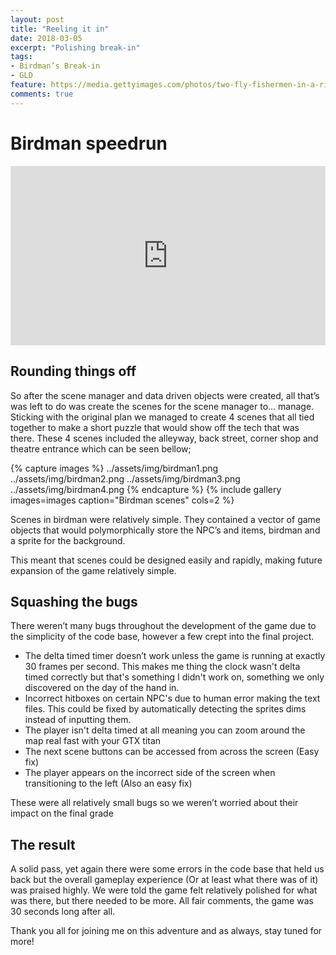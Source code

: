 ```yaml
---
layout: post
title: "Reeling it in"
date: 2018-03-05
excerpt: "Polishing break-in"
tags:
- Birdman’s Break-in
- GLD
feature: https://media.gettyimages.com/photos/two-fly-fishermen-in-a-river-one-catching-a-fish-picture-id601969691
comments: true
---
```

# Birdman speedrun
<div style='position:relative;padding-bottom:57%'><iframe src='https://gfycat.com/ifr/LavishBigheartedJapanesebeetle' frameborder='0' scrolling='no' width='100%' height='100%' style='position:absolute;top:0;left:0;' allowfullscreen></iframe></div>

## Rounding things off
So after the scene manager and data driven objects were created, all that’s was left to do was create the scenes for the scene manager to... manage. Sticking with the original plan we managed to create 4 scenes that all tied together to make a short puzzle that would show off the tech that was there. These 4 scenes included the alleyway, back street, corner shop and theatre entrance which can be seen bellow;

{% capture images %} ../assets/img/birdman1.png ../assets/img/birdman2.png ../assets/img/birdman3.png ../assets/img/birdman4.png {% endcapture %} {% include gallery images=images caption="Birdman scenes" cols=2 %}

Scenes in birdman were relatively simple. They contained a vector of game objects that would polymorphically store the NPC’s and items, birdman and a sprite for the background. 

This meant that scenes could be designed easily and rapidly, making future expansion of the game relatively simple.

## Squashing the bugs
There weren’t many bugs throughout the development of the game due to the simplicity of the code base, however a few crept into the final project.

- The delta timed timer doesn’t work unless the game is running at exactly 30 frames per second. This makes me thing the clock wasn't delta timed correctly but that's something I didn't work on, something we only discovered on the day of the hand in. 
- Incorrect hitboxes on certain NPC's due to human error making the text files. This could be fixed by automatically detecting the sprites dims instead of inputting them.
- The player isn't delta timed at all meaning you can zoom around the map real fast with your GTX titan
- The next scene buttons can be accessed from across the screen (Easy fix)
- The player appears on the incorrect side of the screen when transitioning to the left (Also an easy fix)

These were all relatively small bugs so we weren’t worried about their impact on the final grade

## The result
A solid pass, yet again there were some errors in the code base that held us back but the overall gameplay experience (Or at least what there was of it) was praised highly. We were told the game felt relatively polished for what was there, but there needed to be more. 
All fair comments, the game was 30 seconds long after all.

Thank you all for joining me on this adventure and as always, stay tuned for more!